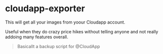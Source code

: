 cloudapp-exporter
=================

This will get all your images from yoour Cloudapp account.

Useful when they do crazy price hikes without telling anyone and not really addoing many features overall.

> Basicallt a backup script for @CloudApp
